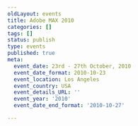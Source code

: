 ```yaml
---
oldLayout: events
title: Adobe MAX 2010
categories: []
tags: []
status: publish
type: events
published: true
meta:
  event_date: 23rd - 27th October, 2010
  event_date_format: 2010-10-23
  event_location: Los Angeles
  event_country: USA
  event_details_URL: ''
  event_year: '2010'
  event_date_end_format: '2010-10-27'

---
```

